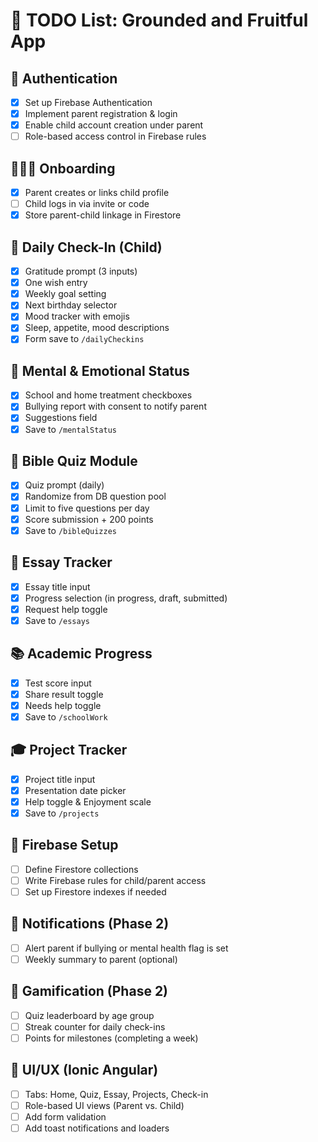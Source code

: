 # 📌 TODO List: Grounded and Fruitful App

## 🔐 Authentication
- [x] Set up Firebase Authentication
- [x] Implement parent registration & login
- [x] Enable child account creation under parent
- [ ] Role-based access control in Firebase rules

## 👨‍👩‍👧 Onboarding
- [x] Parent creates or links child profile
- [ ] Child logs in via invite or code
- [x] Store parent-child linkage in Firestore

## 📆 Daily Check-In (Child)
- [x] Gratitude prompt (3 inputs)
- [x] One wish entry
- [x] Weekly goal setting
- [x] Next birthday selector
- [x] Mood tracker with emojis
- [x] Sleep, appetite, mood descriptions
- [x] Form save to `/dailyCheckins`

## 🧠 Mental & Emotional Status
- [x] School and home treatment checkboxes
- [x] Bullying report with consent to notify parent
- [x] Suggestions field
- [x] Save to `/mentalStatus`

## 📖 Bible Quiz Module
- [x] Quiz prompt (daily)
- [x] Randomize from DB question pool
- [x] Limit to five questions per day
- [x] Score submission + 200 points
- [x] Save to `/bibleQuizzes`

## 📝 Essay Tracker
- [x] Essay title input
- [x] Progress selection (in progress, draft, submitted)
- [x] Request help toggle
- [x] Save to `/essays`

## 📚 Academic Progress
- [x] Test score input
- [x] Share result toggle
- [x] Needs help toggle
- [x] Save to `/schoolWork`

## 🎓 Project Tracker
- [x] Project title input
- [x] Presentation date picker
- [x] Help toggle & Enjoyment scale
- [x] Save to `/projects`

## 🧪 Firebase Setup
- [ ] Define Firestore collections
- [ ] Write Firebase rules for child/parent access
- [ ] Set up Firestore indexes if needed

## 💬 Notifications (Phase 2)
- [ ] Alert parent if bullying or mental health flag is set
- [ ] Weekly summary to parent (optional)

## 🧩 Gamification (Phase 2)
- [ ] Quiz leaderboard by age group
- [ ] Streak counter for daily check-ins
- [ ] Points for milestones (completing a week)

## 📱 UI/UX (Ionic Angular)
- [ ] Tabs: Home, Quiz, Essay, Projects, Check-in
- [ ] Role-based UI views (Parent vs. Child)
- [ ] Add form validation
- [ ] Add toast notifications and loaders
